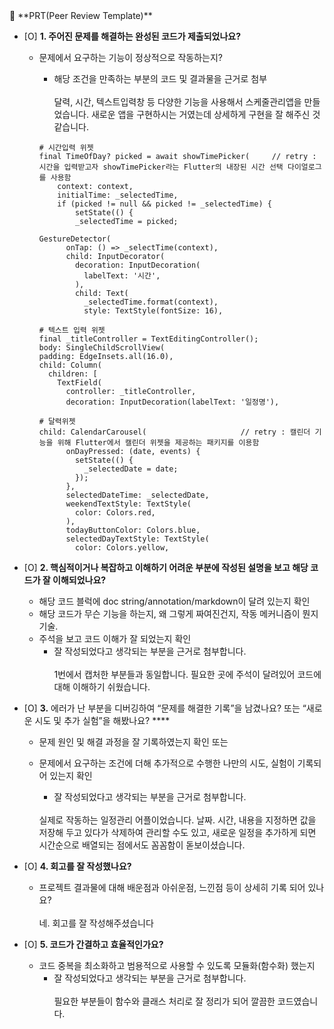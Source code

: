 <aside>
🔑 **PRT(Peer Review Template)**

- [O]  **1. 주어진 문제를 해결하는 완성된 코드가 제출되었나요?**
    - 문제에서 요구하는 기능이 정상적으로 작동하는지?
        - 해당 조건을 만족하는 부분의 코드 및 결과물을 근거로 첨부<br><br>
달력, 시간, 텍스트입력창 등 다양한 기능을 사용해서 스케줄관리앱을 만들었습니다. 새로운 앱을 구현하시는 거였는데 상세하게 구현을 잘 해주신 것 같습니다.

        ```
        # 시간입력 위젯
        final TimeOfDay? picked = await showTimePicker(     // retry :  시간을 입력받고자 showTimePicker라는 Flutter의 내장된 시간 선택 다이얼로그를 사용함
            context: context,
            initialTime: _selectedTime,
            if (picked != null && picked != _selectedTime) {
                setState(() {
                _selectedTime = picked;

        GestureDetector(
              onTap: () => _selectTime(context),
              child: InputDecorator(
                decoration: InputDecoration(
                  labelText: '시간',
                ),
                child: Text(
                  _selectedTime.format(context),
                  style: TextStyle(fontSize: 16),

        # 텍스트 입력 위젯
        final _titleController = TextEditingController();
        body: SingleChildScrollView(
        padding: EdgeInsets.all(16.0),
        child: Column(
          children: [
            TextField(
              controller: _titleController,
              decoration: InputDecoration(labelText: '일정명'),
        
        # 달력위젯
        child: CalendarCarousel(                     // retry : 캘린더 기능을 위해 Flutter에서 캘린더 위젯을 제공하는 패키지를 이용함
              onDayPressed: (date, events) {
                setState(() {
                  _selectedDate = date;
                });
              },
              selectedDateTime: _selectedDate,
              weekendTextStyle: TextStyle(
                color: Colors.red,
              ),
              todayButtonColor: Colors.blue,
              selectedDayTextStyle: TextStyle(
                color: Colors.yellow,
        ```


    
- [O]  **2. 핵심적이거나 복잡하고 이해하기 어려운 부분에 작성된 설명을 보고 해당 코드가 잘 이해되었나요?**
    - 해당 코드 블럭에 doc string/annotation/markdown이 달려 있는지 확인
    - 해당 코드가 무슨 기능을 하는지, 왜 그렇게 짜여진건지, 작동 메커니즘이 뭔지 기술.
    - 주석을 보고 코드 이해가 잘 되었는지 확인
        - 잘 작성되었다고 생각되는 부분을 근거로 첨부합니다.
    <br><br>
    1번에서 캡처한 부분들과 동일합니다. 필요한 곳에 주석이 달려있어 코드에 대해 이해하기 쉬웠습니다.
        
- [O]  **3.** 에러가 난 부분을 디버깅하여 “문제를 해결한 기록”을 남겼나요? 또는
   “새로운 시도 및 추가 실험”을 해봤나요? ****
    - 문제 원인 및 해결 과정을 잘 기록하였는지 확인 또는
    - 문제에서 요구하는 조건에 더해 추가적으로 수행한 나만의 시도, 
    실험이 기록되어 있는지 확인
        - 잘 작성되었다고 생각되는 부분을 근거로 첨부합니다.
        
         <br>
         실제로 작동하는 일정관리 어플이었습니다. 날짜. 시간, 내용을 지정하면 값을 저장해 두고 있다가 삭제하여 관리할 수도 있고, 새로운 일정을 추가하게 되면 시간순으로 배열되는 점에서도 꼼꼼함이 돋보이셨습니다. 


- [O]  **4. 회고를 잘 작성했나요?**
    - 프로젝트 결과물에 대해 배운점과 아쉬운점, 느낀점 등이 상세히 기록 되어 있나요?
    <br><br>
    네. 회고를 잘 작성해주셨습니다

- [O]  **5. 코드가 간결하고 효율적인가요?**
    - 코드 중복을 최소화하고 범용적으로 사용할 수 있도록 모듈화(함수화) 했는지
        - 잘 작성되었다고 생각되는 부분을 근거로 첨부합니다.
        <br><br>
        필요한 부분들이 함수와 클래스 처리로 잘 정리가 되어 깔끔한 코드였습니다.
</aside>
